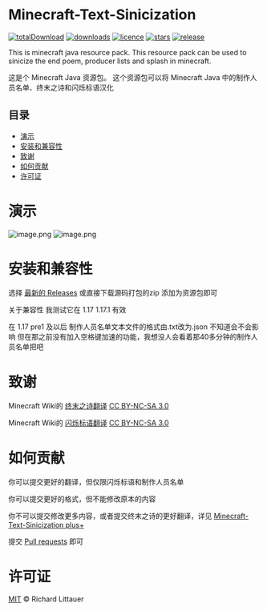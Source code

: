# Minecraft-Text-Sinicization
[![totalDownload](https://img.shields.io/github/downloads/jiesou/Minecraft-Text-Sinicization/total)](https://github.com/jiesou/Minecraft-Text-Sinicization/releases)
[![downloads](https://img.shields.io/github/downloads/jiesou/Minecraft-Text-Sinicization/latest/total)](https://github.com/jiesou/Minecraft-Text-Sinicization/releases/latest)
[![licence](https://img.shields.io/github/license/jiesou/Minecraft-Text-Sinicization)](https://github.com/GeForceLegend/jiesou/Minecraft-Text-Sinicization/LICENSE)
[![stars](https://img.shields.io/github/stars/jiesou/Minecraft-Text-Sinicization)](https://github.com/jiesou/Minecraft-Text-Sinicization)
[![release](https://img.shields.io/github/v/release/jiesou/Minecraft-Text-Sinicization)](https://github.com/jiesou/Minecraft-Text-Sinicization/releases/latest)

This is minecraft java resource pack.
This resource pack can be used to sinicize the end poem, producer lists and splash in minecraft.

这是个 Minecraft Java 资源包。
这个资源包可以将 Minecraft Java 中的制作人员名单、终末之诗和闪烁标语汉化

## 目录
  - [演示](#演示)
  - [安装和兼容性](#安装和兼容性)
  - [致谢](#致谢)
  - [如何贡献](#如何贡献)
  - [许可证](#许可证)

# 演示

![image.png](https://i.loli.net/2021/08/24/7h4g1RNuHAMBcQa.png)
![image.png](https://i.loli.net/2021/08/24/CxLidra9Yf1snuI.png)

# 安装和兼容性

选择 [最新的 Releases](https://github.com/jiesou/Minecraft-Text-Sinicization/releases/latest) 或直接下载源码打包的zip   添加为资源包即可

关于兼容性 我测试它在 1.17 1.17.1 有效

在 1.17 pre1 及以后 制作人员名单文本文件的格式由.txt改为.json 不知道会不会影响 但在那之前没有加入空格键加速的功能，我想没人会看着那40多分钟的制作人员名单把吧

# 致谢

Minecraft Wiki的 [终末之诗翻译](https://minecraft.fandom.com/zh/wiki/%E7%BB%88%E6%9C%AB%E4%B9%8B%E8%AF%97/text) [CC BY-NC-SA 3.0](https://creativecommons.org/licenses/by-nc-sa/3.0/deed.zh)

Minecraft Wiki的 [闪烁标语翻译](https://minecraft.fandom.com/zh/wiki/%E9%97%AA%E7%83%81%E6%A0%87%E8%AF%AD) [CC BY-NC-SA 3.0](https://creativecommons.org/licenses/by-nc-sa/3.0/deed.zh)

# 如何贡献

你可以提交更好的翻译，但仅限闪烁标语和制作人员名单

你可以提交更好的格式，但不能修改原本的内容

你不可以提交修改更多内容，或者提交终末之诗的更好翻译，详见 [Minecraft-Text-Sinicization plus+](https://github.com/jiesou/Minecraft-Text-Sinicization/tree/plus)

提交 [Pull requests](https://github.com/jiesou/Minecraft-Text-Sinicization/pulls) 即可

# 许可证

[MIT](LICENSE) © Richard Littauer
